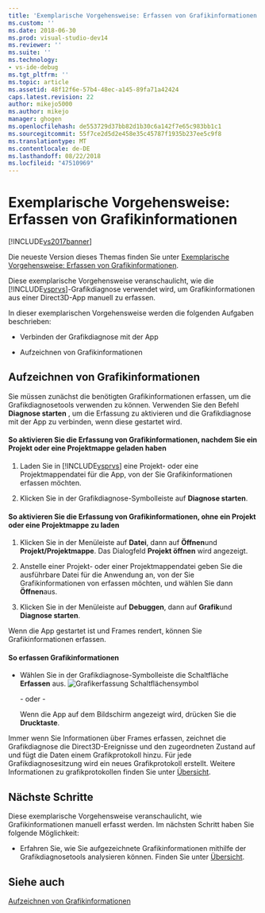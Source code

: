 ```yaml
---
title: 'Exemplarische Vorgehensweise: Erfassen von Grafikinformationen | Microsoft-Dokumentation'
ms.custom: ''
ms.date: 2018-06-30
ms.prod: visual-studio-dev14
ms.reviewer: ''
ms.suite: ''
ms.technology:
- vs-ide-debug
ms.tgt_pltfrm: ''
ms.topic: article
ms.assetid: 48f12f6e-57b4-48ec-a145-89fa71a42424
caps.latest.revision: 22
author: mikejo5000
ms.author: mikejo
manager: ghogen
ms.openlocfilehash: de553729d37bb82d1b30c6a142f7e65c983bb1c1
ms.sourcegitcommit: 55f7ce2d5d2e458e35c45787f1935b237ee5c9f8
ms.translationtype: MT
ms.contentlocale: de-DE
ms.lasthandoff: 08/22/2018
ms.locfileid: "47510969"
---
```

# <a name="walkthrough-capturing-graphics-information"></a>Exemplarische Vorgehensweise: Erfassen von Grafikinformationen
[!INCLUDE[vs2017banner](../includes/vs2017banner.md)]

Die neueste Version dieses Themas finden Sie unter [Exemplarische Vorgehensweise: Erfassen von Grafikinformationen](https://docs.microsoft.com/visualstudio/debugger/graphics/walkthrough-capturing-graphics-information).  
  
Diese exemplarische Vorgehensweise veranschaulicht, wie die [!INCLUDE[vsprvs](../includes/vsprvs-md.md)]-Grafikdiagnose verwendet wird, um Grafikinformationen aus einer Direct3D-App manuell zu erfassen.  
  
 In dieser exemplarischen Vorgehensweise werden die folgenden Aufgaben beschrieben:  
  
-   Verbinden der Grafikdiagnose mit der App  
  
-   Aufzeichnen von Grafikinformationen  
  
## <a name="capturing-graphics-information"></a>Aufzeichnen von Grafikinformationen  
 Sie müssen zunächst die benötigten Grafikinformationen erfassen, um die Grafikdiagnosetools verwenden zu können. Verwenden Sie den Befehl **Diagnose starten** , um die Erfassung zu aktivieren und die Grafikdiagnose mit der App zu verbinden, wenn diese gestartet wird.  
  
#### <a name="to-enable-the-capture-of-graphics-information-after-a-project-or-solution-is-loaded"></a>So aktivieren Sie die Erfassung von Grafikinformationen, nachdem Sie ein Projekt oder eine Projektmappe geladen haben  
  
1.  Laden Sie in [!INCLUDE[vsprvs](../includes/vsprvs-md.md)] eine Projekt- oder eine Projektmappendatei für die App, von der Sie Grafikinformationen erfassen möchten.  
  
2.  Klicken Sie in der Grafikdiagnose-Symbolleiste auf **Diagnose starten**.  
  
#### <a name="to-enable-the-capture-of-graphics-information-without-loading-a-project-or-solution"></a>So aktivieren Sie die Erfassung von Grafikinformationen, ohne ein Projekt oder eine Projektmappe zu laden  
  
1.  Klicken Sie in der Menüleiste auf **Datei**, dann auf **Öffnen**und **Projekt/Projektmappe**. Das Dialogfeld **Projekt öffnen** wird angezeigt.  
  
2.  Anstelle einer Projekt- oder einer Projektmappendatei geben Sie die ausführbare Datei für die Anwendung an, von der Sie Grafikinformationen von erfassen möchten, und wählen Sie dann **Öffnen**aus.  
  
3.  Klicken Sie in der Menüleiste auf **Debuggen**, dann auf **Grafik**und **Diagnose starten**.  
  
 Wenn die App gestartet ist und Frames rendert, können Sie Grafikinformationen erfassen.  
  
#### <a name="to-capture-graphics-information"></a>So erfassen Grafikinformationen  
  
-   Wählen Sie in der Grafikdiagnose-Symbolleiste die Schaltfläche **Erfassen** aus. ![Grafikerfassung Schaltflächensymbol](../debugger/media/debuggingdirectxgraphics.png "DebuggingDirectXGraphics")  
  
     - oder -   
  
     Wenn die App auf dem Bildschirm angezeigt wird, drücken Sie die **Drucktaste**.  
  
 Immer wenn Sie Informationen über Frames erfassen, zeichnet die Grafikdiagnose die Direct3D-Ereignisse und den zugeordneten Zustand auf und fügt die Daten einem Grafikprotokoll hinzu. Für jede Grafikdiagnosesitzung wird ein neues Grafikprotokoll erstellt. Weitere Informationen zu grafikprotokollen finden Sie unter [Übersicht](../debugger/overview-of-visual-studio-graphics-diagnostics.md).  
  
## <a name="next-steps"></a>Nächste Schritte  
 Diese exemplarische Vorgehensweise veranschaulicht, wie Grafikinformationen manuell erfasst werden. Im nächsten Schritt haben Sie folgende Möglichkeit:  
  
-   Erfahren Sie, wie Sie aufgezeichnete Grafikinformationen mithilfe der Grafikdiagnosetools analysieren können. Finden Sie unter [Übersicht](../debugger/overview-of-visual-studio-graphics-diagnostics.md).  
  
## <a name="see-also"></a>Siehe auch  
 [Aufzeichnen von Grafikinformationen](../debugger/capturing-graphics-information.md)



